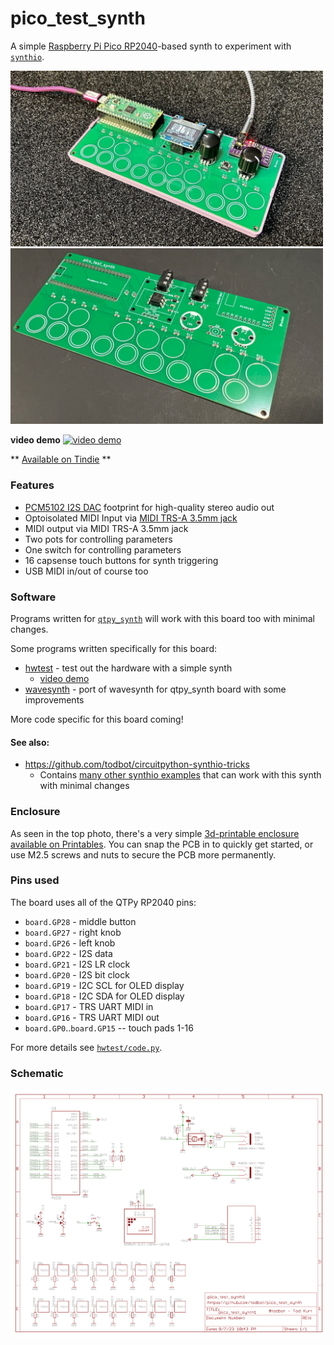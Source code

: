 # pico_test_synth

A simple [Raspberry Pi Pico RP2040](https://www.raspberrypi.com/documentation/microcontrollers/raspberry-pi-pico.html)-based
synth to experiment with [`synthio`](https://github.com/todbot/circuitpython-synthio-tricks).

<img src="./docs/pico_test_synth_case1_web.jpg" width=500>
<img src="./docs/pico_test_synth2.jpg" width=500>

**video demo**
[![video demo](https://img.youtube.com/vi/9U2Dn7ckdbs/0.jpg)](https://www.youtube.com/watch?v=9U2Dn7ckdbs)


** [Available on Tindie](https://www.tindie.com/products/todbot/pico_test_synth/) **

### Features

* [PCM5102 I2S DAC](https://todbot.com/blog/2023/05/16/cheap-stereo-line-out-i2s-dac-for-circuitpython-arduino-synths/) footprint for high-quality stereo audio out
* Optoisolated MIDI Input via [MIDI TRS-A 3.5mm jack](https://www.perfectcircuit.com/make-noise-0-coast-midi-cable.html)
* MIDI output via MIDI TRS-A 3.5mm jack
* Two pots for controlling parameters
* One switch for controlling parameters
* 16 capsense touch buttons for synth triggering
* USB MIDI in/out of course too

### Software

Programs written for [`qtpy_synth`](https://github.com/todbot/qtpy_synth/)
will work with this board too with minimal changes.

Some programs written specifically for this board:

* [hwtest](https://github.com/todbot/pico_test_synth/tree/main/circuitpython/hwtest/code.py) - test out the hardware with a simple synth
  * [video demo](https://www.youtube.com/watch?v=9U2Dn7ckdbs)
* [wavesynth](https://github.com/todbot/pico_test_synth/tree/main/circuitpython/wavesynth/) - port of wavesynth for qtpy_synth board with some improvements

More code specific for this board coming!

#### See also:
- https://github.com/todbot/circuitpython-synthio-tricks
  - Contains [many other synthio examples](https://github.com/todbot/circuitpython-synthio-tricks/tree/main/examples) that can work with this synth with minimal changes


### Enclosure

As seen in the top photo, there's a very simple [3d-printable enclosure available on Printables](https://www.printables.com/model/784414-case-for-pico_test_synth-circuitpython-synthesizer). You can snap the PCB in to quickly get started,
or use M2.5 screws and nuts to secure the PCB more permanently.



### Pins used

The board uses all of the QTPy RP2040 pins:

* `board.GP28` - middle button
* `board.GP27` - right knob
* `board.GP26` - left knob
* `board.GP22` - I2S data
* `board.GP21` - I2S LR  clock
* `board.GP20` - I2S bit clock
* `board.GP19` - I2C SCL for OLED display
* `board.GP18` - I2C SDA for OLED display
* `board.GP17` - TRS UART MIDI in
* `board.GP16` - TRS UART MIDI out
* `board.GP0`..`board.GP15` -- touch pads 1-16

For more details see [`hwtest/code.py`](https://github.com/todbot/pico_test_synth/tree/main/circuitpython/hwtest/code.py).


### Schematic

[<img src="./docs/pico_test_synth1_sch.png" width=500>](./schematics/pico_test_synth1_sch.pdf)
